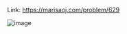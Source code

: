 Link: https://marisaoj.com/problem/629

![image](https://github.com/user-attachments/assets/ee61f0da-5ca5-474f-8c9f-cbc4c2950547)

